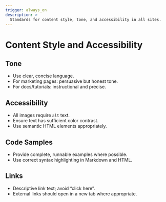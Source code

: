 ```yaml
---
trigger: always_on
description: >
  Standards for content style, tone, and accessibility in all sites.
---
```


# Content Style and Accessibility

## Tone
- Use clear, concise language.
- For marketing pages: persuasive but honest tone.
- For docs/tutorials: instructional and precise.

## Accessibility
- All images require `alt` text.
- Ensure text has sufficient color contrast.
- Use semantic HTML elements appropriately.

## Code Samples
- Provide complete, runnable examples where possible.
- Use correct syntax highlighting in Markdown and HTML.

## Links
- Descriptive link text; avoid “click here”.
- External links should open in a new tab where appropriate.
